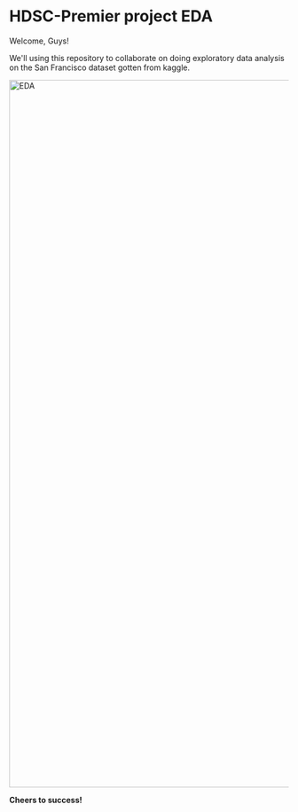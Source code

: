 # HDSC-Premier project EDA

Welcome, Guys!

We'll using this repository to collaborate on doing exploratory data analysis on the San Francisco dataset gotten from kaggle.

<img width="1277" alt="EDA" src="https://user-images.githubusercontent.com/82924138/218181219-ed4116fa-1134-4cca-a20d-f2cd21bfb85f.png">

<strong>Cheers to success!</strong>


